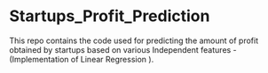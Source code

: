 # Startups_Profit_Prediction
This repo contains the code used for predicting the amount of profit obtained by startups based on various Independent features - (Implementation of Linear Regression ).
